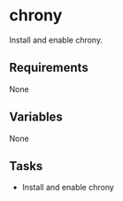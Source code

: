 # chrony

Install and enable chrony.

## Requirements

None

## Variables

None

## Tasks

* Install and enable chrony
